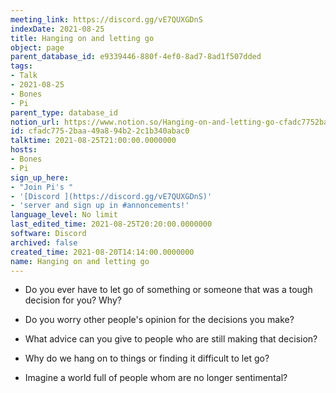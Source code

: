 ```yaml
---
meeting_link: https://discord.gg/vE7QUXGDnS
indexDate: 2021-08-25
title: Hanging on and letting go
object: page
parent_database_id: e9339446-880f-4ef0-8ad7-8ad1f507dded
tags:
- Talk
- 2021-08-25
- Bones
- Pi
parent_type: database_id
notion_url: https://www.notion.so/Hanging-on-and-letting-go-cfadc7752baa49a894b22c1b340abac0
id: cfadc775-2baa-49a8-94b2-2c1b340abac0
talktime: 2021-08-25T21:00:00.0000000
hosts:
- Bones
- Pi
sign_up_here:
- "Join Pi's "
- '[Discord ](https://discord.gg/vE7QUXGDnS)'
- 'server and sign up in #annoncements!'
language_level: No limit
last_edited_time: 2021-08-25T20:20:00.0000000
software: Discord
archived: false
created_time: 2021-08-20T14:14:00.0000000
name: Hanging on and letting go
---
```


   - Do you ever have to let go of something or someone that was a tough decision for you? Why?



   - Do you worry other people's opinion for the decisions you make?
   - What advice can you give to people who are still making that decision?
   - Why do we hang on to things or finding it difficult to let go?
   - Imagine a world full of people whom are no longer sentimental?









